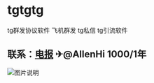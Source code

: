 # tgtgtg
tg群发协议软件 飞机群发 tg私信 tg引流软件
## 联系：[电报](https://t.me/AllenHi)  ✈@AllenHi  1000/1年


![图片说明](/账号.png)
